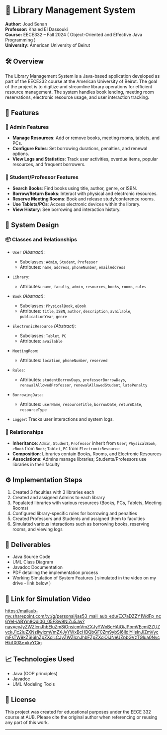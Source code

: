 # 🚀 Library Management System

**Author:** Joud Senan  
**Professor:** Khaled El Dassouki  
**Course:** EECE332 – Fall 2024 ( Object-Oriented and Effective Java Programming )  
**University:** American University of Beirut

## 🛠 Overview

The Library Management System is a Java-based application developed as part of the EECE332 course at the American University of Beirut. The goal of the project is to digitize and streamline library operations for efficient resource management. The system handles book lending, meeting room reservations, electronic resource usage, and user interaction tracking.

## 🔧 Features

### 📌 Admin Features
- **Manage Resources**: Add or remove books, meeting rooms, tablets, and PCs.
- **Configure Rules**: Set borrowing durations, penalties, and renewal options.
- **View Logs and Statistics**: Track user activities, overdue items, popular resources, and frequent borrowers.

### 📌 Student/Professor Features
- **Search Books**: Find books using title, author, genre, or ISBN.
- **Borrow/Return Books**: Interact with physical and electronic resources.
- **Reserve Meeting Rooms**: Book and release study/conference rooms.
- **Use Tablets/PCs**: Access electronic devices within the library.
- **View History**: See borrowing and interaction history.

## 🔧 System Design

### 📦 Classes and Relationships

- `User` *(Abstract)*:
  - Subclasses: `Admin`, `Student`, `Professor`
  - Attributes: `name`, `address`, `phoneNumber`, `emailAddress`

- `Library`:
  - Attributes: `name`, `faculty`, `admin`, `resources`, `books`, `rooms`, `rules`

- `Book` *(Abstract)*:
  - Subclasses: `PhysicalBook`, `eBook`
  - Attributes: `title`, `ISBN`, `author`, `description`, `available`, `publicationYear`, `genre`

- `ElectronicResource` *(Abstract)*:
  - Subclasses: `Tablet`, `PC`
  - Attributes: `available`

- `MeetingRoom`:
  - Attributes: `location`, `phoneNumber`, `reserved`

- `Rules`:
  - Attributes: `studentBorrowDays`, `professorBorrowDays`, `renewalAllowedProfessor`, `renewalAllowedStudent`, `latePenalty`

- `BorrowingData`:
  - Attributes: `userName`, `resourceTitle`, `borrowDate`, `returnDate`, `resourceType`

- `Logger`: Tracks user interactions and system logs.

### 📑 Relationships
- **Inheritance**: `Admin`, `Student`, `Professor` inherit from `User`; `PhysicalBook`, `eBook` from `Book`; `Tablet`, `PC` from `ElectronicResource`
- **Composition**: Libraries contain Books, Rooms, and Electronic Resources
- **Associations**: Admins manage libraries; Students/Professors use libraries in their faculty

## ⚙️ Implementation Steps

1. Created 3 faculties with 3 libraries each
2. Created and assigned Admins to each library
3. Populated libraries with various resources (Books, PCs, Tablets, Meeting Rooms)
4. Configured library-specific rules for borrowing and penalties
5. Created Professors and Students and assigned them to faculties
6. Simulated various interactions such as borrowing books, reserving rooms, and viewing logs

## 📂 Deliverables

- Java Source Code
- UML Class Diagram
- Javadoc Documentation
- PDF detailing the implementation process
- Working Simulation of System Features ( simulated in the video on my drive - link below )

## 🔗 Link for Simulation Video

https://mailaub-my.sharepoint.com/:v:/g/personal/jas53_mail_aub_edu/EX7aDZZY1WdFp_nc6YeI-jABYm8Qdi0G_05F3w9NlZu5Jw?nav=eyJyZWZlcnJhbEluZm8iOnsicmVmZXJyYWxBcHAiOiJPbmVEcml2ZUZvckJ1c2luZXNzIiwicmVmZXJyYWxBcHBQbGF0Zm9ybSI6IldlYiIsInJlZmVycmFsTW9kZSI6InZpZXciLCJyZWZlcnJhbFZpZXciOiJNeUZpbGVzTGlua0NvcHkifX0&e=kyYCig

## 📈 Technologies Used

- Java (OOP principles)
- Javadoc
- UML Modeling Tools

## 📜 License

This project was created for educational purposes under the EECE 332 course at AUB. Please cite the original author when referencing or reusing any part of this work.

---

